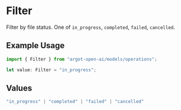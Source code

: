 # Filter

Filter by file status. One of `in_progress`, `completed`, `failed`, `cancelled`.

## Example Usage

```typescript
import { Filter } from "argot-open-ai/models/operations";

let value: Filter = "in_progress";
```

## Values

```typescript
"in_progress" | "completed" | "failed" | "cancelled"
```